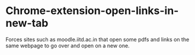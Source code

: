 # Chrome-extension-open-links-in-new-tab
Forces sites such as moodle.iitd.ac.in that open some pdfs and links on the same webpage to go over and open on a new one.
